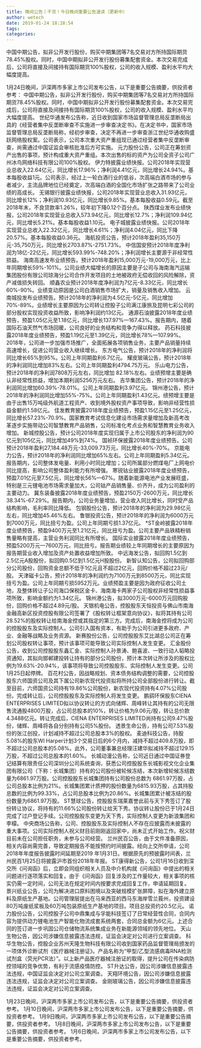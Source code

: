 ```yaml
---
title: 晚间公告丨干货！今日晚间重要公告速读（更新中）
author: wetech
date: 2019-01-24 18:28:54
tags: 
categories: 
---
```

中国中期公告，拟非公开发行股份，购买中期集团等7名交易对方所持国际期货78.45%股权。同时，中国中期拟非公开发行股份募集配套资金。本次交易完成后，公司将直接及间接持有国际期货100%股权，公司的收入规模、盈利水平均大幅度提高。
<!-- more -->
1月24日晚间，沪深两市多家上市公司发布公告，以下是重要公告摘要，供投资者参考：
中国中期公告，拟非公开发行股份，购买中期集团等7名交易对方所持国际期货78.45%股权。同时，中国中期拟非公开发行股份募集配套资金。本次交易完成后，公司将直接及间接持有国际期货100%股权，公司的收入规模、盈利水平均大幅度提高。
世纪华通发布公告称，近日收到国家市场监督管理总局反垄断局出具的《经营者集中反垄断审查不实施进一步审查决定书》。在决定书中，国家市场监督管理总局反垄断局称，经初步审查，决定不再进一步审查浙江世纪华通收购盛跃网络股权案。公司表示，公司本次重大资产重组现已通过经营者集中反垄断审查，尚需通过中国证监会审核批准后方可实施。
元力股份公告，公司正在筹划资产出售的事项，预计构成重大资产重组。本次出售的标的资产为公司全资子公司广州冰鸟网络科技有限公司100%股权。
伊力特披露业绩快报。公司2018年实现营业总收入22.64亿元，同比增长17.96%；净利润4.41亿元，同比增长24.94%。基本每股收益1元。公司表示，经过上一轮白酒行业的低谷，次高端白酒市场的参与者减少，主流品牌地位已经奠定，次高端白酒的全国化市场扩张之路带来了公司业绩的高成长。
无锡银行披露业绩快报，公司2018年实现营业总收入31.93亿元，同比增长12%；净利润10.93亿元，同比增长9.85%。基本每股收益0.59元。截至 2018年末，不良贷款率1.26%，较年初下降0.12个百分点。
陕西煤业发布业绩快报，公司2018年实现营业总收入573.94亿元，同比增长12.7%；净利润109.94亿元，同比增长5.21%。基本每股收益1.10元。
电子城披露业绩快报。公司2018年实现营业总收入22.32亿元，同比增长4.61%；净利润4.04亿元，同比下降20.57%。基本每股收益0.36元。
海航投资公告，预计2018年盈利35,150万元-35,750万元，同比增长2703.87%-2751.73%。
中信国安预计2018年度净利润为18亿-22亿元，同比增长593.99%-748.20%；净利润增长主要源于非经常性损益。
海南高速发布业绩预告。预计2018年盈利15,000万元-19,000万元，比上年同期增长59%-101%。公司业绩大幅增长的原因主要是子公司与海南海汽运输集团股份有限公司琼海分公司合作开发项目的土地被政府无偿收回的风险解除，资产减值损失转回。
顺鑫农业预计2018年度净利润为7亿元-8.33亿元，同比增长60%-90%。业绩变动原因是公司白酒销售市场扩大，销量及销售收入增加。
云南城投发布业绩预告。预计2018年的净利润为4.5亿元-5亿元，同比增加70%-89%。业绩增长主要原因为公司转让控股子公司满江康旅及昆明七彩公司的部分股权实现投资收益所致，影响净利润约13亿元。
通源石油披露2018年度业绩预告，预盈1.05亿元至1.18亿元，同比增长137.97%—167.43%。报告期内，随着国际石油天然气市场回暖，公司良好的业务结构和竞争力得以释放。
药石科技披露2018年度业绩预告，预盈1.19亿元至1.39亿元，同比增长78%—107.99%。2018年，公司进一步加强市场推广，全面拓展各项销售业务，主要产品销量持续高速增长，促进公司营业收入继续增长。
东方电气公告，预计2018年的净利润将同比增长65%到95%。公司上年同期盈利6.7亿元。
耀皮玻璃公告，预计2018年的净利润同比增加83%左右。公司上年同期盈利4794.75万元。
乐山电力公告，预计2018年的净利润7808万元左右，同比增加 82.18%左右。业绩预增主要是确认非经常性损益，增加本期利润5256万元左右。
吉华集团公告，预计2018年的净利润同比增加60.39%-78.01%。公司上年同期盈利3.97亿元。
锦州港公告，预计2018年的净利润同比增加55%-75%。公司上年同期盈利1.43亿元。绩预增主要是由于出售15万吨级外航道工程资产、收到境外股权资产事项导致，影响非经营性损益金额约1.58亿元。
佳发教育披露2018年度业绩预告，预盈1.15亿元至1.25亿元，同比增长57.23%-70.9%。国家教育考试信息化建设市场需求量增加及新高考改革逐步实施带动公司智慧教育产品销售，公司标准化考点业务和智慧教育业务收入增加。
新城控股公告，预计公司2018年度实现归属于上市公司股东的净利润为90亿元到105亿元，同比增加49%到74%。
国祯环保披露2018年度业绩预告。公司预计2018年盈利27,184.48万元-33,009.73万元，同比增长40%-70%。
京能电力公告，预计2018年的净利润同比增加65%左右。公司上年同期盈利5.34亿元。报告期内，公司整体发电量、利用小时同比增加；公司所属部分燃煤电厂上网电价同比提高，影响公司整体盈利能力有所增强。
寒锐钴业披露2018年度业绩预告，预盈7.01亿元至7.5亿元，同比增长56%—67%。随着新能源电池产业发展旺盛，特别是三元锂电池市场需求量加大，公司钴产品销售量、价齐升，成为公司盈利的主要动力。
冀东装备披露2018年度业绩预告，预盈2150万-2600万元，同比增长38.34%-67.29%。报告期内，公司业务量增加，营业收入同比增长，同时受产品结构影响，毛利率同比降低。
包钢股份公告，预计2018年的净利润为29.98亿元左右，同比增加45.46%左右。
鲁银投资公告，预计2018年的净利润为6000万元到7000万元，同比扭亏为盈。公司上年同期亏损1.37亿元。
*ST金岭披露2018年度业绩预告，预盈9400万元至1.21亿元，同比扭亏为盈。公司主要产品铁精粉销售量略有提高，主营业务利润同比有所增长。
国际实业披露2018年度业绩预告，预盈5200万元—7600万元，同比扭亏。报告期业绩较上年同期增长的主要原因为报告期营业收入增加及资产处置收益增加所致。
中远海发公告，拟回购1.5亿到2.5亿元A股股份，拟回购0.5亿到1.5亿元H股股份。
新智认知公告，公司拟回购部分公司股份，回购资金总额不低于1亿元且不超过2亿元，回购价格不超过23元/股。
天津磁卡公告，预计2018年的净利润约为7100万元到8500万元，同比实现扭亏为盈。公司上年同期亏损5952万元。业绩预盈主要是因为政府征收公司土地，及整体转让子公司海口保税区金卡、海南海卡两家子公司股权非经常性损益事项所致，影响金额约为1.34亿元。
锦州港公告，拟3000万元-6000万元回购股份，回购价格不超过4.89元/股。
天银机电公告，控股股东天恒投资与佛山市南海金融高新区投资控股有限公司签署了《股权转让框架意向协议》，拟将其持有公司28.52%的股权转让给南海金控或其指定的第三方。完成后，南海金控将成为公司的控股股东及实际控制人。公司引入国有资本，有助于为公司引进更多政府、产业、金融等战略及业务资源。
新赛股份公告，公司控股股东艾比湖总公司正在筹划公司股权转让事项，预计该事项可能导致公司实际控制人发生变更。
汇金股份公告，收到公司控股股东鑫汇金、实际控制人孙景涛、鲍喜波、一致行动人韬略投资通知，其拟向邯郸建投转让持有的部分公司股份，预计本次转让所涉及的股权比例为19.63%-20.94%，该事项将导致公司控股股东、实际控制人发生变更。公司1月25日起停牌。
百花村公告，因战略规划、资本债务结构调整的需要，公司控股股东六师国资公司及其下属公司新农现代投资拟将所持公司全部股份进行转让。截至目前，六师国资公司持有19.86%公司股份，新农现代投资持有4.07%公司股份。完成转让后，公司控股股东及实际控制人将发生变更。
鹏鹞环保股东CIENA ENTERPRISES LIMITED拟以协议转让的方式向储辉、周峰转让其持有的公司无限售流通股4800万股，占公司总股本的10%，转让价格为9.06元/股，转让总价款4.3488亿元。转让完成后，CIENA ENTERPRISES LIMITED尚持有公司9.47%股份，储辉、周峰将各自分别持有公司5%股份。
透景生命公告，持有公司7.53%股份的张江创投，计划减持不超过公司总股本3%的股权。
麦迪科技公告，持股5.08%的股东WI Harper计划3个交易日后的6个月内，减持不超过409.8万股，即不超过公司总股本的5.08%。此外，公司董事兼总经理汪建华拟减持不超过129.15万股，不超过公司总股本的1.60%。
长城动漫公告称，公司近日通过中国证券登记结算有限责任公司深圳分公司系统查询，获悉公司控股股东长城影视文化企业集团有限公司（下称：长城集团）持有的公司股份被轮候冻结，本次新增轮候冻结数量为6861.97万股。公司控股股东长城集团持有公司股份总数为 6861.97万股，占公司总股本比例为21%。长城集团累计质押的股份数量为6815.93万股，占其持股总数的比例为99.33%，占公司总股本比例为20.86%。长城集团累计被冻结的股份数量为6861.97万股。
ST慧球公告，控股股东瑞莱嘉誉此前与天下秀签订了股份转让协议，将持有的11.66%公司股份转让给天下秀。协议转让股份已于1月24日完成了过户登记手续。公司控股股东变更为天下秀，实际控制人变更为新浪集团和李檬。
中央商场公告称，公司、控股股东及实际控制人不存在应披露而未披露的重大事项。公司实际控制人祝义财目前刚刚返回家中，尚未正式开始工作。祝义财目前未在公司担任职务，未参与公司经营。
兰州民百公告，由于文件准备原因，相关内容尚需完善，导致定期报告不能按预约时间披露。经向上交所申请，公司2018年年度报告披露时间延期至2019 年1月31日。根据原先的预披露时间表，兰州民百1月25日将披露沪市首份2018年年报。
ST康得新公告，公司1月16日收到深交所《问询函》后，立即会同组织相关人员及中介机构就《问询函》中提出的相关问题进行逐项落实和回复。由于《问询函》回复涉及的工作量较大，相关事项的核实仍需一定时间，公司无法在规定时间内按要求完成回复工作，申请延期回复。
景兴纸业公告，公司为解决进口原料困境以及突破规模扩张屏障，拟在海外建立原料及原纸生产基地。公司管理层提出在马来西亚的西马东海岸雪兰莪州，投资建设80万吨废纸浆板及60万吨包装原纸生产基地的项目。项目总投资约20.5亿元。
诺力股份公告，公司控股子公司中鼎集成与孚能科技签订了日常经营性合同，合同内容为提供动力锂电池生产智能化物流成套系统两套，合同总金额为6亿元。上述合同的签订进一步巩固公司仓储物流系统集成业务在新能源领域的领先地位。
天山生物公告，因公司涉嫌信息披露违法违规，证监会决定对公司进行立案调查。
科华生物公告，控股企业苏州天隆生物科技有限公司收到国家药品监督管理局颁发的一项体外诊断试剂《医疗器械注册证》。产品名称为“甲型/乙型流感病毒RNA检测试剂盒（荧光PCR法）”。以上新产品医疗器械注册证的取得，提升公司在传染病防控领域的竞争优势，有利于流感疫情防控。
ST升达公告，因公司涉嫌信息披露违法违规，中国证监会决定对公司立案调查。
天翔环境公告，因公司涉嫌信息披露违法违规，证监会决定对公司立案调查。
金刚玻璃公告，因公司涉嫌信息披露违法违规，证监会决定对公司立案调查。
 
 
1月23日晚间，沪深两市多家上市公司发布公告，以下是重要公告摘要，供投资者参考。
1月10日晚间，沪深两市多家上市公司发布公告，以下是重要公告摘要，供投资者参考。
1月9日晚间，沪深两市多家上市公司发布公告，以下是重要公告摘要，供投资者参考。
1月8日晚间，沪深两市多家上市公司发布公告，以下是重要公告摘要，供投资者参考。
1月6日晚间，沪深两市多家上市公司发布公告，以下是重要公告摘要，供投资者参考。
